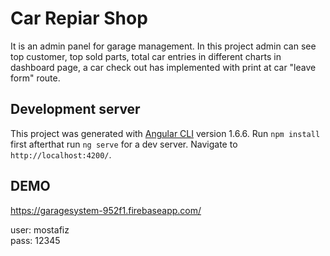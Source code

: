 # Car Repiar Shop

It is an admin panel for garage management. In this project admin can see top customer, top sold parts, total car entries in different charts in dashboard page, a car check out has implemented with print at car "leave form" route.

## Development server

This project was generated with [Angular CLI](https://github.com/angular/angular-cli) version 1.6.6.
Run `npm install` first afterthat run `ng serve` for a dev server. Navigate to `http://localhost:4200/`.

## DEMO

https://garagesystem-952f1.firebaseapp.com/

user: mostafiz   
pass: 12345
